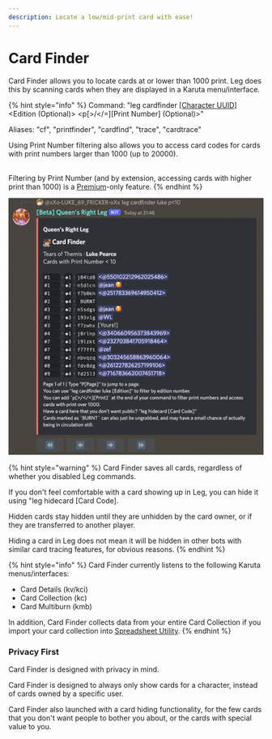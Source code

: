 ```yaml
---
description: Locate a low/mid-print card with ease!
---
```


# Card Finder

Card Finder allows you to locate cards at or lower than 1000 print. Leg does this by scanning cards when they are displayed in a Karuta menu/interface.

{% hint style="info" %}
Command: "leg cardfinder [\[Character UUID\]](../../faq-frequently-asked-questions/whats-a-character-uuid.md) \<Edition (Optional)> \<p\[>/\</=]\[Print Number] (Optional)>"

Aliases: "cf", "printfinder", "cardfind", "trace", "cardtrace"



Using Print Number filtering also allows you to access card codes for cards with print numbers larger than 1000 (up to 20000).

\
Filtering by Print Number (and by extension, accessing cards with higher print than 1000) is a [Premium](../../boring-stuff/premium-access/)-only feature.
{% endhint %}

![Card Finder, finding Luke Pearce cards with print numbers less than 10.](<../../.gitbook/assets/image (3).png>)

{% hint style="warning" %}
Card Finder saves all cards, regardless of whether you disabled Leg commands.

If you don't feel comfortable with a card showing up in Leg, you can hide it using "leg hidecard \[Card Code].

Hidden cards stay hidden until they are unhidden by the card owner, or if they are transferred to another player.

Hiding a card in Leg does not mean it will be hidden in other bots with similar card tracing features, for obvious reasons.
{% endhint %}

{% hint style="info" %}
Card Finder currently listens to the following Karuta menus/interfaces:

* Card Details (kv/kci)
* Card Collection (kc)
* Card Multiburn (kmb)

In addition, Card Finder collects data from your entire Card Collection if you import your card collection into [Spreadsheet Utility](../card-collection-utilities/spreadsheet-utility.md).
{% endhint %}

### Privacy First

Card Finder is designed with privacy in mind.

Card Finder is designed to always only show cards for a character, instead of cards owned by a specific user.

Card Finder also launched with a card hiding functionality, for the few cards that you don't want people to bother you about, or the cards with special value to you.
